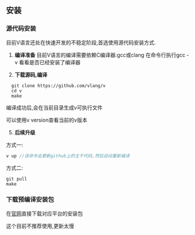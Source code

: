 ## 安装

### 源代码安装

目前V语言还处在快速开发的不稳定阶段,首选使用源代码安装方式.

1. **编译准备**
  目前V语言的编译需要依赖C编译器:gcc或clang
  在命令行执行gcc -v 看看是否已经安装了编译器

2. **下载源码,编译**
  
```shell
  git clone https://github.com/vlang/v
  cd v	
  make
  ```
  
  编译成功后,会在当前目录生成v可执行文件
  
  可以使用v version查看当前的v版本
  
5. **后续升级**
  
  方式一:
  
  ```c
  v up //该命令会更新github上的主干代码,然后自动重新编译
  ```
  
  方式二:
  
  ```shell
  git pull
  make
  ```

### 下载预编译安装包

在[官网](https://vlang.io/)直接下载对应平台的安装包

这个目前不推荐使用,更新太慢

